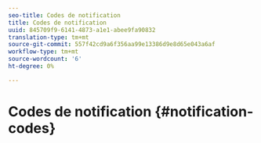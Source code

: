 ```yaml
---
seo-title: Codes de notification
title: Codes de notification
uuid: 845709f9-6141-4873-a1e1-abee9fa90832
translation-type: tm+mt
source-git-commit: 557f42cd9a6f356aa99e13386d9e8d65e043a6af
workflow-type: tm+mt
source-wordcount: '6'
ht-degree: 0%

---
```



# Codes de notification {#notification-codes}
